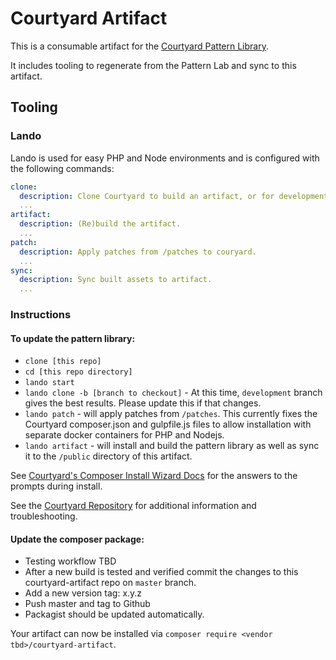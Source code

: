 # Courtyard Artifact

This is a consumable artifact for the [Courtyard Pattern Library](https://github.com/Exygy/courtyard).

It includes tooling to regenerate from the Pattern Lab and sync to this artifact.

## Tooling

### Lando

Lando is used for easy PHP and Node environments and is configured with the following commands:

```yaml
clone:
  description: Clone Courtyard to build an artifact, or for development. `lando clone`
  ...
artifact:
  description: (Re)build the artifact.
  ...
patch:
  description: Apply patches from /patches to couryard.
  ...
sync:
  description: Sync built assets to artifact.
  ...
```

### Instructions

#### To update the pattern library:

 - `clone [this repo]`
 - `cd [this repo directory]`
 - `lando start`
 - `lando clone -b [branch to checkout]` - At this time, `development` branch gives the best results. Please update this if that changes.
 - `lando patch` - will apply patches from `/patches`. This currently fixes the Courtyard composer.json and gulpfile.js files to allow installation with separate docker containers for PHP and Nodejs.
 - `lando artifact` - will install and build the pattern library as well as sync it to the `/public` directory of this artifact.

See [Courtyard's Composer Install Wizard Docs](https://github.com/Exygy/courtyard#composer-install-wizard) for the answers to the prompts during install.

See the [Courtyard Repository](https://github.com/Exygy/courtyard) for additional information and troubleshooting.


#### Update the composer package:

 - Testing workflow TBD
 - After a new build is tested and verified commit the changes to this courtyard-artifact repo on `master` branch.
 - Add a new version tag: x.y.z
 - Push master and tag to Github
 - Packagist should be updated automatically.

Your artifact can now be installed via `composer require <vendor tbd>/courtyard-artifact`.

